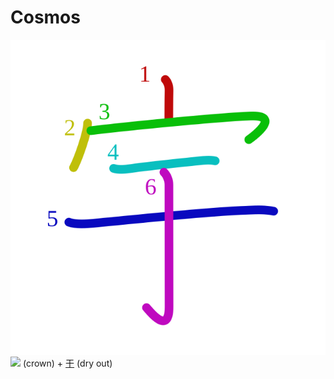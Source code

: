 # Cosmos
![5b87](../kanji-colorize/5b87.svg)
![](http://www.kanjidamage.com/assets/radsmall/crown-8ef5ecce0608dafcb65383fca482342b426aa51393f24254287b0012d7fff3bc.jpg) (crown) + [干](干.md) (dry out)